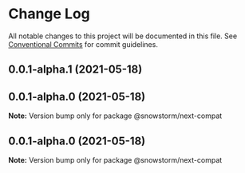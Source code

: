 # Change Log

All notable changes to this project will be documented in this file.
See [Conventional Commits](https://conventionalcommits.org) for commit guidelines.

## 0.0.1-alpha.1 (2021-05-18)



## 0.0.1-alpha.0 (2021-05-18)

**Note:** Version bump only for package @snowstorm/next-compat





## 0.0.1-alpha.0 (2021-05-18)

**Note:** Version bump only for package @snowstorm/next-compat
